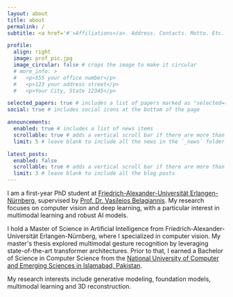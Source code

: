 ```yaml
---
layout: about
title: about
permalink: /
subtitle: <a href='#'>Affiliations</a>. Address. Contacts. Motto. Etc.

profile:
  align: right
  image: prof_pic.jpg
  image_circular: false # crops the image to make it circular
  # more_info: >
  #   <p>555 your office number</p>
  #   <p>123 your address street</p>
  #   <p>Your City, State 12345</p>

selected_papers: true # includes a list of papers marked as "selected={true}"
social: true # includes social icons at the bottom of the page

announcements:
  enabled: true # includes a list of news items
  scrollable: true # adds a vertical scroll bar if there are more than 3 news items
  limit: 5 # leave blank to include all the news in the `_news` folder

latest_posts:
  enabled: false
  scrollable: true # adds a vertical scroll bar if there are more than 3 new posts items
  limit: 3 # leave blank to include all the blog posts
---
```


I am a first-year PhD student at [Friedrich-Alexander-Universität Erlangen-Nürnberg](https://www.fau.de/), supervised by [Prof. Dr. Vasileios Belagiannis](https://www.lms.tf.fau.eu/person/vasileios-belagiannis/). My research focuses on computer vision and deep learning, with a particular interest in multimodal learning and robust AI models.

I hold a Master of Science in Artificial Intelligence from Friedrich-Alexander-Universität Erlangen-Nürnberg, where I specialized in computer vision. My master's thesis explored multimodal gesture recognition by leveraging state-of-the-art transformer architectures. Prior to that, I earned a Bachelor of Science in Computer Science from the [National University of Computer and Emerging Sciences in Islamabad, Pakistan](http://isb.nu.edu.pk/). 

My research interests include generative modeling, foundation models, multimodal learning and 3D reconstruction.
